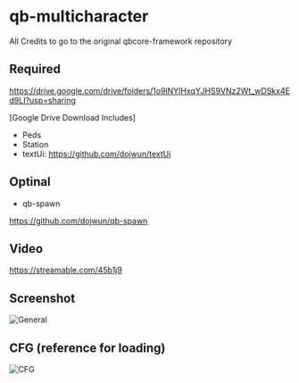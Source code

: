 # qb-multicharacter
All Credits to go to the original qbcore-framework repository





## Required

https://drive.google.com/drive/folders/1o9lNYIHxqYJHS9VNz2Wt_wDSkx4Ed9LI?usp=sharing

[Google Drive Download Includes] 
- Peds
- Station
- textUi: https://github.com/dojwun/textUi

## Optinal 
- qb-spawn

https://github.com/dojwun/qb-spawn


## Video
https://streamable.com/45b1j9

## Screenshot
![General](https://i.imgur.com/gmNCQuF.png)

## CFG (reference for loading)
![CFG](https://i.imgur.com/m7X0TIu.png)

